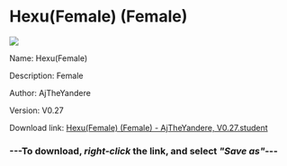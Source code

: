 # Hexu(Female) (Female)

<img src = "https://raw.githubusercontent.com/Arbiter1223/Koukou-Gurashi-Custom-Students/master/Students/Files/Hexu(Female)%20(Female).png">

Name: Hexu(Female)

Description: Female

Author: AjTheYandere

Version: V0.27

Download link: <a href="https://raw.githubusercontent.com/Arbiter1223/Koukou-Gurashi-Custom-Students/master/Students/Files/Hexu(Female)%20(Female)%20-%20AjTheYandere%2C%20V0.27.student">Hexu(Female) (Female) - AjTheYandere, V0.27.student</a>

### ---**To download, _right-click_ the link, and select _"Save as"_**---
